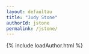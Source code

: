 ```yaml
---
layout: defaultau
title: "Judy Stone"
authorId: jstone
permalink: /jstone/
---
```

{% include loadAuthor.html %}
<script>
    $(document).ready(function(){
        showAuthorBio('{{ page.authorId }}');
   });
</script>